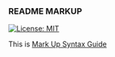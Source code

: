 




### README MARKUP 
[![License: MIT](https://img.shields.io/badge/License-MIT-yellow.svg)](https://opensource.org/licenses/MIT)


This is [Mark Up Syntax Guide](https://confluence.atlassian.com/bitbucketserver/markdown-syntax-guide-776639995.html) 